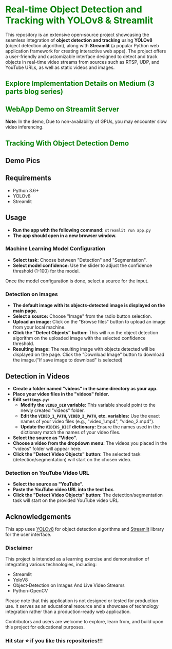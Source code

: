 # <span style="color:green"> Real-time Object Detection and Tracking with YOLOv8 & Streamlit </span>

This repository is an extensive open-source project showcasing the seamless integration of **object detection and tracking** using **YOLOv8** (object detection algorithm), along with **Streamlit** (a popular Python web application framework for creating interactive web apps). The project offers a user-friendly and customizable interface designed to detect and track objects in real-time video streams from sources such as RTSP, UDP, and YouTube URLs, as well as static videos and images.


## <span style="color:green"> Explore Implementation Details on Medium (3 parts blog series) </span>

## <span style="color:green"> WebApp Demo on Streamlit Server</span>



**Note**: In the demo, Due to non-availability of GPUs, you may encounter slow video inferencing.


## <span style="color:green"> Tracking With Object Detection Demo</span>


## Demo Pics

## Requirements

- Python 3.6+
- YOLOv8
- Streamlit

## Usage

- **Run the app with the following command:** `streamlit run app.py`
- **The app should open in a new browser window.**

### Machine Learning Model Configuration

- **Select task:** Choose between "Detection" and "Segmentation".
- **Select model confidence:** Use the slider to adjust the confidence threshold (1-100) for the model.

Once the model configuration is done, select a source for the input.

### Detection on images

- **The default image with its objects-detected image is displayed on the main page.**
- **Select a source:** Choose "Image" from the radio button selection.
- **Upload an image:** Click on the "Browse files" button to upload an image from your local machine.
- **Click the "Detect Objects" button:** This will run the object detection algorithm on the uploaded image with the selected confidence threshold.
- **Resulting image:** The resulting image with objects detected will be displayed on the page. Click the "Download Image" button to download the image.("If save image to download" is selected)

## Detection in Videos

- **Create a folder named "videos" in the same directory as your app.**
- **Place your video files in the "videos" folder.**
- **Edit `settings.py`:**
    - **Modify the `VIDEO_DIR` variable:** This variable should point to the newly created "videos" folder.
    - **Edit the `VIDEO_1_PATH`, `VIDEO_2_PATH`, etc. variables:** Use the exact names of your video files (e.g., "video_1.mp4", "video_2.mp4").
    - **Update the `VIDEOS_DICT` dictionary:** Ensure the names used in the dictionary match the names of your video files.
- **Select the source as "Video".**
- **Choose a video from the dropdown menu:** The videos you placed in the "videos" folder will appear here.
- **Click the "Detect Video Objects" button:** The selected task (detection/segmentation) will start on the chosen video.

### Detection on YouTube Video URL

- **Select the source as "YouTube".**
- **Paste the YouTube video URL into the text box.**
- **Click the "Detect Video Objects" button:** The detection/segmentation task will start on the provided YouTube video URL.

## Acknowledgements

This app uses [YOLOv8](<https://github.com/ultralytics/ultralytics>) for object detection algorithms and [Streamlit](<https://github.com/streamlit/streamlit>) library for the user interface.

### Disclaimer

This project is intended as a learning exercise and demonstration of integrating various technologies, including:

- Streamlit
- YoloV8
- Object-Detection on Images And Live Video Streams
- Python-OpenCV

Please note that this application is not designed or tested for production use. It serves as an educational resource and a showcase of technology integration rather than a production-ready web application.

Contributors and users are welcome to explore, learn from, and build upon this project for educational purposes.

### Hit star ⭐ if you like this repositories!!!
